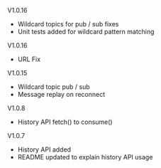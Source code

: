 V1.0.16
- Wildcard topics for pub / sub fixes
- Unit tests added for wildcard pattern matching

V1.0.16
- URL Fix

V1.0.15
- Wildcard topic pub / sub
- Message replay on reconnect

V1.0.8
- History API fetch() to consume()

V1.0.7
- History API added
- README updated to explain history API usage
